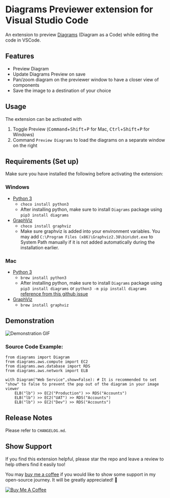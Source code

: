 # Diagrams Previewer extension for Visual Studio Code
An extension to preview [Diagrams](https://diagrams.mingrammer.com/) (Diagram as a Code) while editing the code in VSCode.

## Features
- Preview Diagram
- Update Diagrams Preview on save
- Pan/zoom diagram on the previewer window to have a closer view of components
- Save the image to a destination of your choice

## Usage
The extension can be activated with
1. Toggle Preview (<kbd>Command</kbd>+<kbd>Shift</kbd>+<kbd>P</kbd> for Mac, <kbd>Ctrl</kbd>+<kbd>Shift</kbd>+<kbd>P</kbd> for Windows)
2. Command `Preview Diagrams` to load the diagrams on a separate window on the right

## Requirements (Set up)
Make sure you have installed the following before activating the extension:

### Windows
- [Python 3](https://www.python.org/downloads/)
    - `choco install python3`
    - After installing python, make sure to install `Diagrams` package using `pip3 install diagrams`
- [GraphViz](https://www.graphviz.org/)
    - `choco install graphviz`
    - Make sure graphviz is added into your environment variables. You may add `C:\Program Files (x86)\Graphviz2.38\bin\dot.exe` to System Path manually if it is not added automatically during the installation earlier.
    
### Mac
- [Python 3](https://www.python.org/downloads/)
    - `brew install python3`
    - After installing python, make sure to install `Diagrams` package using `pip3 install diagrams` or `python3 -m pip install diagrams` [reference from this github issue](https://github.com/mingrammer/diagrams/issues/114)
- [GraphViz](https://www.graphviz.org/)
    - `brew install graphviz`

## Demonstration
![Demonstration GIF](./resources/preview_V1.0.0.gif)

### Source Code Example:
```
from diagrams import Diagram
from diagrams.aws.compute import EC2
from diagrams.aws.database import RDS
from diagrams.aws.network import ELB

with Diagram("Web Service",show=False): # It is recommended to set "show" to false to prevent the pop out of the diagram in your image viewer
    ELB("lb") >> EC2("Production") >> RDS("Accounts")
    ELB("lb") >> EC2("UAT") >> RDS("Accounts")
    ELB("lb") >> EC2("Dev") >> RDS("Accounts")
```

## Release Notes
Please refer to `CHANGELOG.md`.

## Show Support
If you find this extension helpful, please star the repo and leave a review to help others find it easily too!

You may [buy me a coffee](https://www.buymeacoffee.com/chiaDev) if you would like to show some support in my open-source journey. It will be greatly appreciated! 🥰

<a href="https://www.buymeacoffee.com/chiaDev" target="_blank"><img src="https://www.buymeacoffee.com/assets/img/custom_images/orange_img.png" alt="Buy Me A Coffee" style="height: auto !important;width: auto !important;" ></a> 